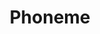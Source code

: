 ---
title: "Phoneme"

categories: ['']

tags: ['Phoneme']

arwords: 'وحدة التحليل الصوتي'
arwords2: 'الفونيم'

arexps: []

enwords: ['Phoneme']

enexps: []

arlexicons: 'و'

enlexicons: 'P'

authors: ['Ruqayya Roshdy']

translators: ['']

citations: 'مقدمة في حوسبة اللغة العربية'

sources: 'مركز الملك عبدالله بن عبدالعزيز الدولي لخدمة اللغة العربية'

slug: ""
---